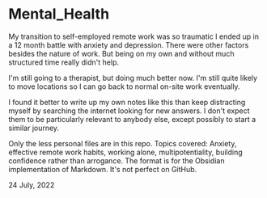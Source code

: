 # Mental_Health

My transition to self-employed remote work was so traumatic I ended up in a 12 month battle with anxiety and depression. There were other factors besides the nature of work. But being on my own and without much structured time really didn't help. 

I'm still going to a therapist, but doing much better now.  I'm still quite likely to move locations so I can go back to normal on-site work eventually.  

I found it better to write up my own notes like this than keep distracting myself by searching the internet looking for new answers.  I don't expect them to be particularly relevant to anybody else, except possibly to start a similar journey.  

Only the less personal files are in this repo. Topics covered: Anxiety, effective remote work habits, working alone, multipotentiality, building confidence rather than arrogance.  The format is for the Obsidian implementation of Markdown.  It's not perfect on GitHub.  

24 July, 2022
